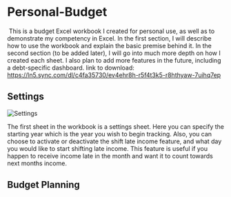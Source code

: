 # Personal-Budget
​	This is a budget Excel workbook I created for personal use, as well as to demonstrate my competency in Excel. In the first section, I will describe how to use the workbook and explain the basic premise behind it. In the second section (to be added later), I will go into much more depth on how I created each sheet. I also plan to add more features in the future, including a debt-specific dashboard.
link to download: https://ln5.sync.com/dl/c4fa35730/ev4ehr8h-r5f4t3k5-r8hthyaw-7uihq7ep

## Settings

![Settings](C:\Users\Cody\Desktop\Projects\personal_budget\Settings.png)

The first sheet in the workbook is a settings sheet. Here you can specify the starting year which is the year you wish to begin tracking. Also, you can choose to activate or deactivate the shift late income feature, and what day you would like to start shifting late income. This feature is useful if you happen to receive income late in the month and want it to count towards next months income. 

## Budget Planning 
